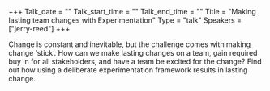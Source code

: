 +++
Talk_date = ""
Talk_start_time = ""
Talk_end_time = ""
Title = "Making lasting team changes with Experimentation"
Type = "talk"
Speakers = ["jerry-reed"]
+++

Change is constant and inevitable, but the challenge comes with making change ‘stick’. How can we make lasting changes on a team, gain required buy in for all stakeholders, and have a team be excited for the change? Find out how using a deliberate experimentation framework results in lasting change.